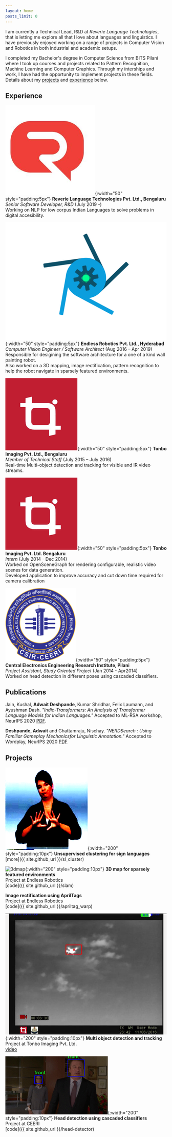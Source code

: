 ```yaml
---
layout: home
posts_limit: 0
---
```


I am currently a Technical Lead, R&D at *Reverie Language Technologies*, that is letting me explore all that I love about languages and linguistics. I have previously enjoyed working on a range of projects in Computer Vision and Robotics in both industrial and academic setups. 

I completed my Bachelor's degree in Computer Science from BITS Pilani where I took up courses and projects related to Pattern Recognition, Machine Learning and Computer Graphics. Through my interships and work, I have had the opportunity to implement projects in these fields. Details about my [projects](#projects) and [experience](#experience) below.

## Experience

![revlogo](assets/img/revico.jpeg){:width="50" style="padding:5px"} **Reverie Language Technologies Pvt. Ltd., Bengaluru**  
*Senior Software Developer, R&D* (July 2019 -)  
Working on NLP for low corpus Indian Languages to solve problems in digital accesibility.  

![erlogo](assets/img/er_logo.png){:width="50" style="padding:5px"} **Endless Robotics Pvt. Ltd., Hyderabad**   
*Computer Vision Engineer / Software Architect* (Aug 2016 – Apr 2019)   
Responsible for desigining the software architecture for a one of a kind wall painting robot.   
Also worked on a 3D mapping, image rectification, pattern recognition to help the robot navigate
in sparsely featured environments.  

![tonbologo](assets/img/tonbo.png){:width="50" style="padding:5px"} **Tonbo Imaging Pvt. Ltd., Bengaluru**   
*Member of Technical Staff* (July 2015 – July 2016)  
Real-time Multi-object detection and tracking for visible and IR video streams.

![tonbologo](assets/img/tonbo.png){:width="50" style="padding:5px"} **Tonbo Imaging Pvt. Ltd. Bengaluru**  
*Intern* (July 2014 - Dec 2014)   
Worked on OpenSceneGraph for rendering configurable, realistic video scenes for data generation.  
Developed application to improve accuracy and cut down time required for camera calibration

![ceerilogo](assets/img/ceeri.png){:width="50" style="padding:5px"} **Central Electronics Engineering Research Institute, Pilani**  
*Project Assistant, Study Oriented Project* (Jan 2014 - Apr2014)  
Worked on head detection in different poses using cascaded classifiers.
## Publications
Jain, Kushal, **Adwait Deshpande**, Kumar Shridhar, Felix Laumann, and Ayushman Dash. *"Indic-Transformers: An Analysis of Transformer Language Models for Indian Languages."* Accepted to ML-RSA workshop, NeurIPS 2020 [PDF](https://arxiv.org/pdf/2011.02323). 

**Deshpande, Adwait** and Ghattamraju, Nischay. *"NERDSearch : Using Familiar Gameplay Mechanicsfor Linguistic Annotation."* Accepted to Wordplay, NeurIPS 2020 [PDF](https://wordplay-workshop.github.io/modern/assets/pdfs/15.pdf)

## Projects
![sign cluster](assets/img/cluster.gif){:width="200" style="padding:10px"}
**Unsupervised clustering for sign languages**    
[more]({{ site.github_url }}/sl_cluster)  

![3dmap](assets/img/map.gif){:width="200" style="padding:10px"} **3D map for sparsely featured environments**  
Project at Endless Robotics    
[code]({{ site.github_url }}/slam)  
  
**Image rectification using AprilTags**  
Project at Endless Robotics  
[code]({{ site.github_url }}/apriltag_warp)  

![VIP-ST](assets/img/tonbo1.png){:width="200" style="padding:10px"}
**Multi object detection and tracking**  
Project at Tonbo Imaging Pvt. Ltd.  
[video](https://www.youtube.com/watch?list=PLSstQfZmdaXExyIMN6VM_w0KRleB8weVS&v=Ih7xU9-zGDE)
  
![haar-gif](assets/img/haar.gif){:width="200" style="padding:10px"}
**Head detection using cascaded classifiers**  
Project at CEERI   
[code]({{ site.github_url }}/head-detector)  
  
